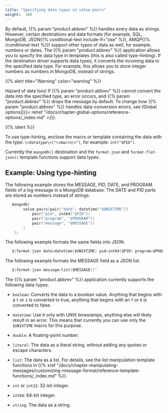 ```yaml
---
title: "Specifying data types in value-pairs"
weight:  100
---
```

<!-- DISCLAIMER: This file is based on the syslog-ng Open Source Edition documentation https://github.com/balabit/syslog-ng-ose-guides/commit/2f4a52ee61d1ea9ad27cb4f3168b95408fddfdf2 and is used under the terms of The syslog-ng Open Source Edition Documentation License. The file has been modified by Axoflow. -->

By default, {{% param "product.abbrev" %}} handles every data as strings. However, certain destinations and data formats (for example, SQL, MongoDB, JSON{{% conditional-text include-if="ose" %}}, AMQP{{% /conditional-text %}}) support other types of data as well, for example, numbers or dates. The {{% param "product.abbrev" %}} application allows you to specify the data type in templates (this is also called type-hinting). If the destination driver supports data types, it converts the incoming data to the specified data type. For example, this allows you to store integer numbers as numbers in MongoDB, instead of strings.

{{% alert title="Warning" color="warning" %}}

Hazard of data loss\! If {{% param "product.abbrev" %}} cannot convert the data into the specified type, an error occurs, and {{% param "product.abbrev" %}} drops the message by default. To change how {{% param "product.abbrev" %}} handles data-conversion errors, see [Global options]({{< relref "/docs/chapter-global-options/reference-options/_index.md" >}}).

{{% /alert %}}

To use type-hinting, enclose the macro or template containing the data with the type: `\<datatype\>("\<macro\>")`, for example: `int("$PID")`.

Currently the `mongodb()` destination and the `format-json` and `format-flat-json()` template functions support data types.


## Example: Using type-hinting

The following example stores the MESSAGE, PID, DATE, and PROGRAM fields of a log message in a MongoDB database. The DATE and PID parts are stored as numbers instead of strings.

```c
   mongodb(
        value-pairs(pair("date", datetime("$UNIXTIME"))
            pair("pid", int64("$PID"))
            pair("program", "$PROGRAM"))
            pair("message", "$MESSAGE"))
        )
    );

```

The following example formats the same fields into JSON.

```c
   $(format-json date=datetime($UNIXTIME) pid=int64($PID) program=$PROGRAM message=$MESSAGE)

```

The following example formats the MESSAGE field as a JSON list.

```c
   $(format-json message=list($MESSAGE))"

```


The {{% param "product.abbrev" %}} application currently supports the following data-types.

  - `boolean`: Converts the data to a boolean value. Anything that begins with a `t` or `1` is converted to true, anything that begins with an `f` or `0` is converted to false.

  - `datetime`: Use it only with UNIX timestamps, anything else will likely result in an error. This means that currently you can use only the `$UNIXTIME` macro for this purpose.

  - `double`: A floating-point number.

  - `literal`: The data as a literal string, without adding any quotes or escape characters.

  - `list`: The data as a list. For details, see the list manipulation template functions in {{% xref "/docs/chapter-manipulating-messages/customizing-message-format/reference-template-functions/_index.md" %}}.

  - `int` or `int32`: 32-bit integer.

  - `int64`: 64-bit integer.

  - `string`: The data as a string.
